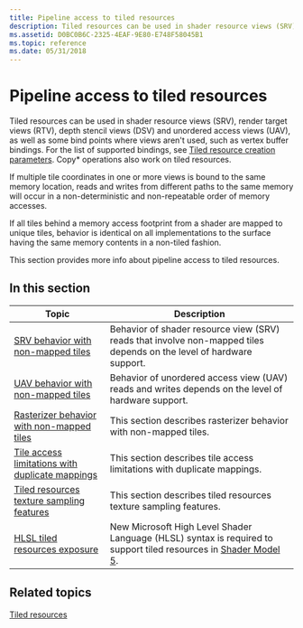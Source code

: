 ```yaml
---
title: Pipeline access to tiled resources
description: Tiled resources can be used in shader resource views (SRV), render target views (RTV), depth stencil views (DSV) and unordered access views (UAV), as well as some bind points where views aren't used, such as vertex buffer bindings.
ms.assetid: D0BC0B6C-2325-4EAF-9E80-E748F58045B1
ms.topic: reference
ms.date: 05/31/2018
---
```


# Pipeline access to tiled resources

Tiled resources can be used in shader resource views (SRV), render target views (RTV), depth stencil views (DSV) and unordered access views (UAV), as well as some bind points where views aren't used, such as vertex buffer bindings. For the list of supported bindings, see [Tiled resource creation parameters](tiled-resource-creation-parameters.md). Copy\* operations also work on tiled resources.

If multiple tile coordinates in one or more views is bound to the same memory location, reads and writes from different paths to the same memory will occur in a non-deterministic and non-repeatable order of memory accesses.

If all tiles behind a memory access footprint from a shader are mapped to unique tiles, behavior is identical on all implementations to the surface having the same memory contents in a non-tiled fashion.

This section provides more info about pipeline access to tiled resources.

## In this section



| Topic                                                                                                              | Description                                                                                                                                                               |
|--------------------------------------------------------------------------------------------------------------------|---------------------------------------------------------------------------------------------------------------------------------------------------------------------------|
| [SRV behavior with non-mapped tiles](srv-behavior-with-non-mapped-tiles.md)<br/>                            | Behavior of shader resource view (SRV) reads that involve non-mapped tiles depends on the level of hardware support. <br/>                                          |
| [UAV behavior with non-mapped tiles](uav-behavior-with-non-mapped-tiles.md)<br/>                            | Behavior of unordered access view (UAV) reads and writes depends on the level of hardware support. <br/>                                                            |
| [Rasterizer behavior with non-mapped tiles](rasterizer-behavior-with-non-mapped-tiles.md)<br/>              | This section describes rasterizer behavior with non-mapped tiles.<br/>                                                                                              |
| [Tile access limitations with duplicate mappings](tile-access-limitations-with-duplicate-mappings-.md)<br/> | This section describes tile access limitations with duplicate mappings.<br/>                                                                                        |
| [Tiled resources texture sampling features](tiled-resources-texture-sampling-features.md)<br/>              | This section describes tiled resources texture sampling features.<br/>                                                                                              |
| [HLSL tiled resources exposure](hlsl-tiled-resources-exposure.md)<br/>                                      | New Microsoft High Level Shader Language (HLSL) syntax is required to support tiled resources in [Shader Model 5](/windows/desktop/direct3dhlsl/d3d11-graphics-reference-sm5). <br/> |



 

## Related topics

<dl> <dt>

[Tiled resources](tiled-resources.md)
</dt> </dl>

 

